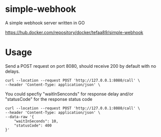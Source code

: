 # simple-webhook
A simple webhook server written in GO

https://hub.docker.com/repository/docker/tefaa89/simple-webhook

# Usage
Send a POST request on port 8080, should receive 200 by default with no delays.

```
curl --location --request POST 'http://127.0.0.1:8080/call' \
--header 'Content-Type: application/json' \
```
You could specfiy "waitInSenconds" for response delay and/or "statusCode" for the response status code
```
curl --location --request POST 'http://127.0.0.1:8080/call' \
--header 'Content-Type: application/json' \
--data-raw '{
    "waitInSeconds": 10,
    "statusCode": 400
}'
```
